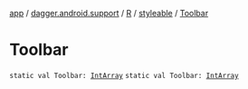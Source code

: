 [app](../../../index.md) / [dagger.android.support](../../index.md) / [R](../index.md) / [styleable](index.md) / [Toolbar](./-toolbar.md)

# Toolbar

`static val Toolbar: `[`IntArray`](https://kotlinlang.org/api/latest/jvm/stdlib/kotlin/-int-array/index.html)
`static val Toolbar: `[`IntArray`](https://kotlinlang.org/api/latest/jvm/stdlib/kotlin/-int-array/index.html)